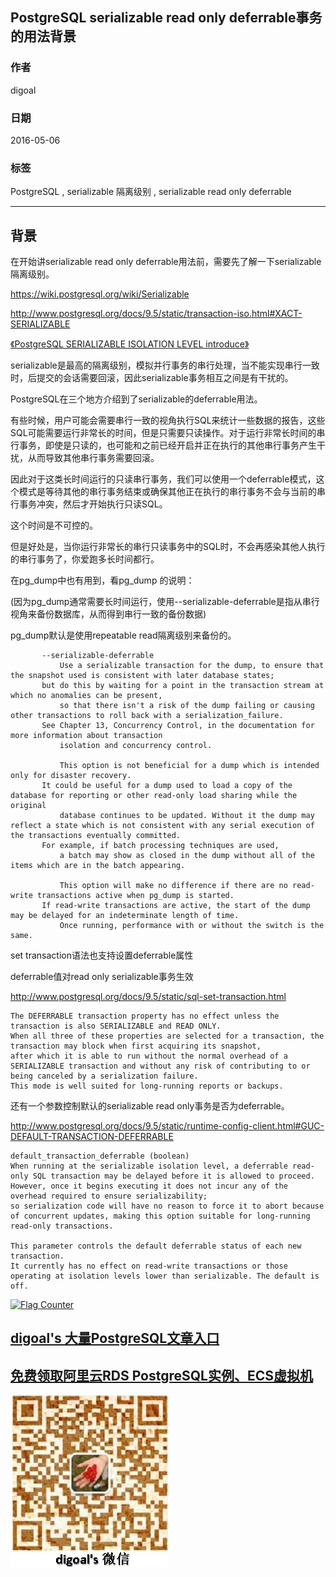 ## PostgreSQL serializable read only deferrable事务的用法背景  
                                                              
### 作者                                                                 
digoal                                                         
                                                          
### 日期                                                                                                                             
2016-05-06                                                       
                                                             
### 标签                                                          
PostgreSQL , serializable 隔离级别 , serializable read only deferrable       
                                                                                                                                
----                                                                                                                          
                                                                                                                                   
## 背景         
在开始讲serializable read only deferrable用法前，需要先了解一下serializable隔离级别。  
  
https://wiki.postgresql.org/wiki/Serializable  
  
http://www.postgresql.org/docs/9.5/static/transaction-iso.html#XACT-SERIALIZABLE  
  
[《PostgreSQL SERIALIZABLE ISOLATION LEVEL introduce》](../201312/20131217_01.md)   
  
serializable是最高的隔离级别，模拟并行事务的串行处理，当不能实现串行一致时，后提交的会话需要回滚，因此serializable事务相互之间是有干扰的。  
  
PostgreSQL在三个地方介绍到了serializable的deferrable用法。  
  
有些时候，用户可能会需要串行一致的视角执行SQL来统计一些数据的报告，这些SQL可能需要运行非常长的时间，但是只需要只读操作。对于运行非常长时间的串行事务，即使是只读的，也可能和之前已经开启并正在执行的其他串行事务产生干扰，从而导致其他串行事务需要回滚。  
  
因此对于这类长时间运行的只读串行事务，我们可以使用一个deferrable模式，这个模式是等待其他的串行事务结束或确保其他正在执行的串行事务不会与当前的串行事务冲突，然后才开始执行只读SQL。  
  
这个时间是不可控的。  
  
但是好处是，当你运行非常长的串行只读事务中的SQL时，不会再感染其他人执行的串行事务了，你爱跑多长时间都行。  
  
在pg_dump中也有用到，看pg_dump 的说明：  
  
(因为pg_dump通常需要长时间运行，使用--serializable-deferrable是指从串行视角来备份数据库，从而得到串行一致的备份数据)  
  
pg_dump默认是使用repeatable read隔离级别来备份的。  
  
```  
       --serializable-deferrable  
           Use a serializable transaction for the dump, to ensure that the snapshot used is consistent with later database states;   
	   but do this by waiting for a point in the transaction stream at which no anomalies can be present,  
           so that there isn't a risk of the dump failing or causing other transactions to roll back with a serialization_failure.   
	   See Chapter 13, Concurrency Control, in the documentation for more information about transaction  
           isolation and concurrency control.  
  
           This option is not beneficial for a dump which is intended only for disaster recovery.   
	   It could be useful for a dump used to load a copy of the database for reporting or other read-only load sharing while the original  
           database continues to be updated. Without it the dump may reflect a state which is not consistent with any serial execution of the transactions eventually committed.   
	   For example, if batch processing techniques are used,  
           a batch may show as closed in the dump without all of the items which are in the batch appearing.  
  
           This option will make no difference if there are no read-write transactions active when pg_dump is started.   
	   If read-write transactions are active, the start of the dump may be delayed for an indeterminate length of time.  
           Once running, performance with or without the switch is the same.  
```  
  
set transaction语法也支持设置deferrable属性  
  
deferrable值对read only serializable事务生效  
  
http://www.postgresql.org/docs/9.5/static/sql-set-transaction.html  
  
```  
The DEFERRABLE transaction property has no effect unless the transaction is also SERIALIZABLE and READ ONLY.   
When all three of these properties are selected for a transaction, the transaction may block when first acquiring its snapshot,   
after which it is able to run without the normal overhead of a SERIALIZABLE transaction and without any risk of contributing to or being canceled by a serialization failure.   
This mode is well suited for long-running reports or backups.  
```  
  
还有一个参数控制默认的serializable read only事务是否为deferrable。  
  
http://www.postgresql.org/docs/9.5/static/runtime-config-client.html#GUC-DEFAULT-TRANSACTION-DEFERRABLE  
  
```  
default_transaction_deferrable (boolean)  
When running at the serializable isolation level, a deferrable read-only SQL transaction may be delayed before it is allowed to proceed.   
However, once it begins executing it does not incur any of the overhead required to ensure serializability;   
so serialization code will have no reason to force it to abort because of concurrent updates, making this option suitable for long-running read-only transactions.  
  
This parameter controls the default deferrable status of each new transaction.   
It currently has no effect on read-write transactions or those operating at isolation levels lower than serializable. The default is off.  
```  
  
<a rel="nofollow" href="http://info.flagcounter.com/h9V1"  ><img src="http://s03.flagcounter.com/count/h9V1/bg_FFFFFF/txt_000000/border_CCCCCC/columns_2/maxflags_12/viewers_0/labels_0/pageviews_0/flags_0/"  alt="Flag Counter"  border="0"  ></a>  
  
  
  
  
  
  
## [digoal's 大量PostgreSQL文章入口](https://github.com/digoal/blog/blob/master/README.md "22709685feb7cab07d30f30387f0a9ae")
  
  
## [免费领取阿里云RDS PostgreSQL实例、ECS虚拟机](https://free.aliyun.com/ "57258f76c37864c6e6d23383d05714ea")
  
  
![digoal's weixin](../pic/digoal_weixin.jpg "f7ad92eeba24523fd47a6e1a0e691b59")
  
